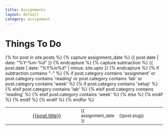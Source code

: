 ```yaml
---
title: Assignments
layout: default
category: assignment
---
```


# Things To Do

<!-- http://fortawesome.github.com/Font-Awesome/#integration --> 

<table>
  {% for post in site.posts %}
    {% capture assignment_date %} {{ post.date | date: "%Y-%m-%d" }} {% endcapture %}
    {% capture subtraction %} {{ post.date | date: "%Y%m%d" | minus: site.upto }} {% endcapture %}
    {% if subtraction contains "-" %}
      {% if post.category contains 'assignment' or post.category contains 'reading' or post.category contains 'lab' or post.category contains 'week' %}
      <tr>
        {% if post.category contains 'setup' %}
          <td width="2%"> <i style="color: #666666;" class="icon-wrench icon-huge"> </i> </td>
        {% elsif post.category contains 'lab' %}
          <td width="2%"> <i style="color: #666666;" class="icon-beaker icon-huge"> </i> </td>
        {% elsif post.category contains 'reading' %}
          <td width="2%"> <i style="color: #666666;" class="icon-book icon-huge"> </i> </td>
        {% elsif post.category contains 'week' %}
          <td width="2%"> <i style="color: #333399;" class="icon-calendar icon-huge"> </i> </td>          
        {% else %}
          <td width = "2%"> </td>
        {% endif %}
        <td width="38%"> <a href="{{site.base}}{{post.url}}/">{{post.title}}</a> </td>
        <td width="15%"> <small>{{ assignment_date }}</small> </td>
        <td width="45%"> <small>{{post.slug}}</small> </td>
      </tr>    
      {% endif %}
    {% endif %}
  {% endfor %}
  </table>


<!-- 
{% for post in site.posts %}
  {% if post.category contains 'assignment' %}
  <h2 id="{{post.url}}">{{post.title}}</h2>
  <p><strong>Due:</strong> {{post.date | date: "%a, %b %d" }}</p>
  <p>{{post.slug}}</p>
  <p><a href="{{site.base}}{{post.url}}/">Read More...</a></p>      
  {% endif %}
{% endfor %}
-->